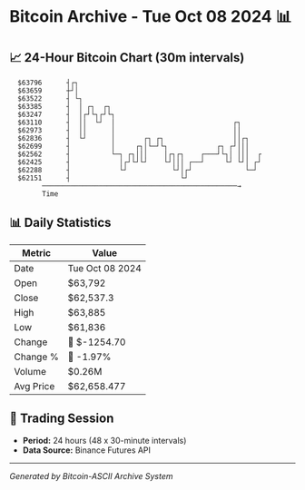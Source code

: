 # Bitcoin Archive - Tue Oct 08 2024 📊

## 📈 24-Hour Bitcoin Chart (30m intervals)

```
  $63796      ┤┌┐                                              
  $63659      ┼┘│                                              
  $63522      ┤ └┐                                             
  $63385      ┤  │ ┌┐  ┌┐                                      
  $63247      ┤  │┌┘└┐┌┘└┐                                     
  $63110      ┤  ││  └┘  │                             ┌┐      
  $62973      ┤  ││      │                             ││      
  $62836      ┤  └┘      │       ┌┐ ┌┐                 ││┌┐    
  $62699      ┤          │     ┌┐│└─┘└┐            ┌┐ ┌┘│││    
  $62562      ┤          └─┐ ┌┐│││    │┌┐┌┐    ┌───┘└┐│ │││  ┌ 
  $62425      ┤            │┌┘└┘└┘    └┘│││ ┌──┘     └┘ └┘│ ┌┘ 
  $62288      ┤            └┘           └┘│┌┘             └─┘  
  $62151      ┤                           └┘                   
        ────────────────────────────────────────────────→
        Time
```

## 📊 Daily Statistics

| Metric | Value |
|--------|-------|
| Date | Tue Oct 08 2024 |
| Open | $63,792 |
| Close | $62,537.3 |
| High | $63,885 |
| Low | $61,836 |
| Change | 🔴 $-1254.70 |
| Change % | 🔴 -1.97% |
| Volume | $0.26M |
| Avg Price | $62,658.477 |

## 📅 Trading Session

- **Period:** 24 hours (48 x 30-minute intervals)
- **Data Source:** Binance Futures API

---
*Generated by Bitcoin-ASCII Archive System*
